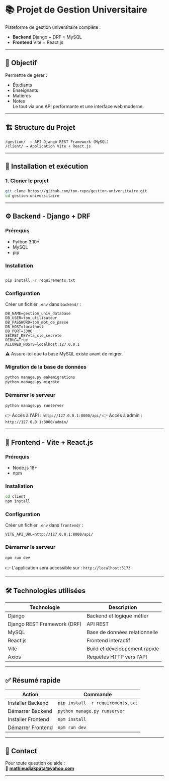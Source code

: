 # 📚 Projet de Gestion Universitaire

Plateforme de gestion universitaire complète :

- **Backend** Django + DRF + MySQL
- **Frontend** Vite + React.js

---

## 🎯 Objectif

Permettre de gérer :

- Étudiants
- Enseignants
- Matières
- Notes\
  Le tout via une API performante et une interface web moderne.

---

## 🏗️ Structure du Projet

```
/gestion/  → API Django REST Framework (MySQL)
/client/ → Application Vite + React.js
```

---

## 🚀 Installation et exécution

### 1. Cloner le projet

```bash
git clone https://github.com/ton-repo/gestion-universitaire.git
cd gestion-universitaire
```

---

## ⚙️ Backend - Django + DRF

### Prérequis

- Python 3.10+
- MySQL
- pip

### Installation

```bash

pip install -r requirements.txt
```

### Configuration

Créer un fichier `.env` dans `backend/` :

```env
DB_NAME=gestion_univ_database
DB_USER=ton_utilisateur
DB_PASSWORD=ton_mot_de_passe
DB_HOST=localhost
DB_PORT=3306
SECRET_KEY=ta_cle_secrete
DEBUG=True
ALLOWED_HOSTS=localhost,127.0.0.1
```

⚠️ Assure-toi que ta base MySQL existe avant de migrer.

### Migration de la base de données

```bash
python manage.py makemigrations
python manage.py migrate
```

### Démarrer le serveur

```bash
python manage.py runserver
```

👉 Accès à l'API : `http://127.0.0.1:8000/api/`
👉 Accès à admin : `http://127.0.0.1:8000/admin/`


---

## 🎨 Frontend - Vite + React.js

### Prérequis

- Node.js 18+
- npm

### Installation

```bash
cd client
npm install
```

### Configuration

Créer un fichier `.env` dans `frontend/` :

```env
VITE_API_URL=http://127.0.0.1:8000/api/
```

### Démarrer le serveur

```bash
npm run dev
```

👉 L'application sera accessible sur : `http://localhost:5173`

---

## 🛠️ Technologies utilisées

| Technologie                 | Description                   |
| --------------------------- | ----------------------------- |
| Django                      | Backend et logique métier     |
| Django REST Framework (DRF) | API REST                      |
| MySQL                       | Base de données relationnelle |
| React.js                    | Frontend interactif           |
| Vite                        | Build et développement rapide |
| Axios                       | Requêtes HTTP vers l'API      |

---

## ✅ Résumé rapide

| Action             | Commande                          |
| ------------------ | --------------------------------- |
| Installer Backend  | `pip install -r requirements.txt` |
| Démarrer Backend   | `python manage.py runserver`      |
| Installer Frontend | `npm install`                     |
| Démarrer Frontend  | `npm run dev`                     |

---

## 📩 Contact

Pour toute question ou aide :\
📧 **[mathieudjakpata@yahoo.com](mailto\:mathieudjakpata@yahoo.com)**

---
